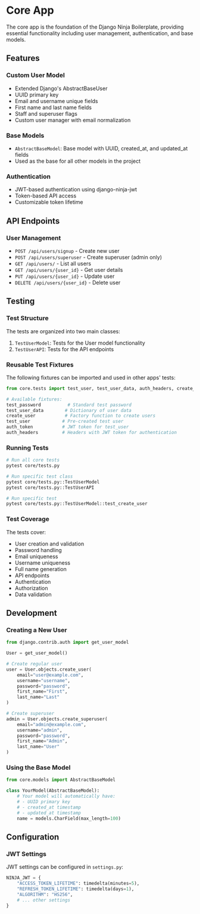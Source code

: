 # Core App

The core app is the foundation of the Django Ninja Boilerplate, providing essential functionality including user management, authentication, and base models.

## Features

### Custom User Model
- Extended Django's AbstractBaseUser
- UUID primary key
- Email and username unique fields
- First name and last name fields
- Staff and superuser flags
- Custom user manager with email normalization

### Base Models
- `AbstractBaseModel`: Base model with UUID, created_at, and updated_at fields
- Used as the base for all other models in the project

### Authentication
- JWT-based authentication using django-ninja-jwt
- Token-based API access
- Customizable token lifetime

## API Endpoints

### User Management
- `POST /api/users/signup` - Create new user
- `POST /api/users/superuser` - Create superuser (admin only)
- `GET /api/users/` - List all users
- `GET /api/users/{user_id}` - Get user details
- `PUT /api/users/{user_id}` - Update user
- `DELETE /api/users/{user_id}` - Delete user

## Testing

### Test Structure
The tests are organized into two main classes:
1. `TestUserModel`: Tests for the User model functionality
2. `TestUserAPI`: Tests for the API endpoints

### Reusable Test Fixtures
The following fixtures can be imported and used in other apps' tests:

```python
from core.tests import test_user, test_user_data, auth_headers, create_user

# Available fixtures:
test_password          # Standard test password
test_user_data        # Dictionary of user data
create_user           # Factory function to create users
test_user            # Pre-created test user
auth_token           # JWT token for test_user
auth_headers         # Headers with JWT token for authentication
```

### Running Tests
```bash
# Run all core tests
pytest core/tests.py

# Run specific test class
pytest core/tests.py::TestUserModel
pytest core/tests.py::TestUserAPI

# Run specific test
pytest core/tests.py::TestUserModel::test_create_user
```

### Test Coverage
The tests cover:
- User creation and validation
- Password handling
- Email uniqueness
- Username uniqueness
- Full name generation
- API endpoints
- Authentication
- Authorization
- Data validation

## Development

### Creating a New User
```python
from django.contrib.auth import get_user_model

User = get_user_model()

# Create regular user
user = User.objects.create_user(
    email="user@example.com",
    username="username",
    password="password",
    first_name="First",
    last_name="Last"
)

# Create superuser
admin = User.objects.create_superuser(
    email="admin@example.com",
    username="admin",
    password="password",
    first_name="Admin",
    last_name="User"
)
```

### Using the Base Model
```python
from core.models import AbstractBaseModel

class YourModel(AbstractBaseModel):
    # Your model will automatically have:
    # - UUID primary key
    # - created_at timestamp
    # - updated_at timestamp
    name = models.CharField(max_length=100)
```

## Configuration

### JWT Settings
JWT settings can be configured in `settings.py`:
```python
NINJA_JWT = {
    "ACCESS_TOKEN_LIFETIME": timedelta(minutes=5),
    "REFRESH_TOKEN_LIFETIME": timedelta(days=1),
    "ALGORITHM": "HS256",
    # ... other settings
}
``` 